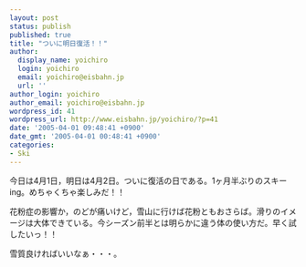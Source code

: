 ```yaml
---
layout: post
status: publish
published: true
title: "ついに明日復活！！"
author:
  display_name: yoichiro
  login: yoichiro
  email: yoichiro@eisbahn.jp
  url: ''
author_login: yoichiro
author_email: yoichiro@eisbahn.jp
wordpress_id: 41
wordpress_url: http://www.eisbahn.jp/yoichiro/?p=41
date: '2005-04-01 09:48:41 +0900'
date_gmt: '2005-04-01 00:48:41 +0900'
categories:
- Ski
---
```


今日は4月1日，明日は4月2日。ついに復活の日である。1ヶ月半ぶりのスキーing。めちゃくちゃ楽しみだ！！

花粉症の影響か，のどが痛いけど，雪山に行けば花粉ともおさらば。滑りのイメージは大体できている。今シーズン前半とは明らかに違う体の使い方だ。早く試したいっ！！

雪質良ければいいなぁ・・・。
